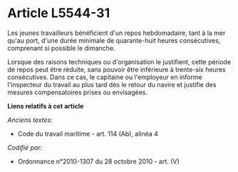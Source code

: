 # Article L5544-31

Les jeunes travailleurs bénéficient d'un repos hebdomadaire, tant à la mer qu'au port, d'une durée minimale de quarante-huit
heures consécutives, comprenant si possible le dimanche.

Lorsque des raisons techniques ou d'organisation le justifient, cette période de repos peut être réduite, sans pouvoir être
inférieure à trente-six heures consécutives. Dans ce cas, le capitaine ou l'employeur en informe l'inspecteur du travail au
plus tard dès le retour du navire et justifie des mesures compensatoires prises ou envisagées.

**Liens relatifs à cet article**

_Anciens textes_:

  - Code du travail maritime - art. 114 (Ab), alinéa 4

_Codifié par_:

  - Ordonnance n°2010-1307 du 28 octobre 2010 - art. (V)
